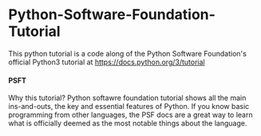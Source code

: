 # Python-Software-Foundation-Tutorial
This python tutorial is a code along of the Python Software Foundation's official Python3 tutorial at https://docs.python.org/3/tutorial

#### PSFT
Why this tutorial?
Python softawre foundation tutorial shows all the main ins-and-outs, the key and essential features of Python.
If you know basic programming from other languages, the PSF docs are a great way to learn what is officially 
deemed as the most notable things about the language.
